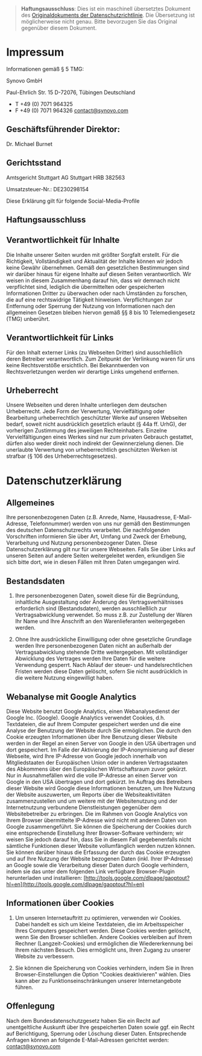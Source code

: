 > **Haftungsausschluss**: Dies ist ein maschinell übersetztes Dokument des [Originaldokuments der Datenschutzrichtlinie](/en/legal.html). Die Übersetzung ist möglicherweise nicht genau. Bitte bevorzugen Sie das Original gegenüber diesem Dokument.

# Impressum

Informationen gemäß § 5 TMG:

Synovo GmbH

Paul-Ehrlich Str. 15
D-72076, Tübingen
Deutschland

* T +49 (0) 7071 964325
* F +49 (0) 7071 964326
[contact@synovo.com](mailto:contact@synovo.com)

## Geschäftsführender Direktor: 
Dr. Michael Burnet

## Gerichtsstand
Amtsgericht Stuttgart
AG Stuttgart HRB 382563

Umsatzsteuer-Nr.: DE230298154

Diese Erklärung gilt für folgende Social-Media-Profile

## Haftungsausschluss

## Verantwortlichkeit für Inhalte

Die Inhalte unserer Seiten wurden mit größter Sorgfalt erstellt. Für die Richtigkeit, Vollständigkeit und Aktualität der Inhalte können wir jedoch keine Gewähr übernehmen. Gemäß den gesetzlichen Bestimmungen sind wir darüber hinaus für eigene Inhalte auf diesen Seiten verantwortlich. Wir weisen in diesem Zusammenhang darauf hin, dass wir demnach nicht verpflichtet sind, lediglich die übermittelten oder gespeicherten Informationen Dritter zu überwachen oder nach Umständen zu forschen, die auf eine rechtswidrige Tätigkeit hinweisen. Verpflichtungen zur Entfernung oder Sperrung der Nutzung von Informationen nach den allgemeinen Gesetzen bleiben hiervon gemäß §§ 8 bis 10 Telemediengesetz (TMG) unberührt.

## Verantwortlichkeit für Links

Für den Inhalt externer Links (zu Webseiten Dritter) sind ausschließlich deren Betreiber verantwortlich. Zum Zeitpunkt der Verlinkung waren für uns keine Rechtsverstöße ersichtlich. Bei Bekanntwerden von Rechtsverletzungen werden wir derartige Links umgehend entfernen.

## Urheberrecht

Unsere Webseiten und deren Inhalte unterliegen dem deutschen Urheberrecht. Jede Form der Verwertung, Vervielfältigung oder Bearbeitung urheberrechtlich geschützter Werke auf unseren Webseiten bedarf, soweit nicht ausdrücklich gesetzlich erlaubt (§ 44a ff. UrhG), der vorherigen Zustimmung des jeweiligen Rechteinhabers. Einzelne Vervielfältigungen eines Werkes sind nur zum privaten Gebrauch gestattet, dürfen also weder direkt noch indirekt der Gewinnerzielung dienen. Die unerlaubte Verwertung von urheberrechtlich geschützten Werken ist strafbar (§ 106 des Urheberrechtsgesetzes).

 
# Datenschutzerklärung

## Allgemeines

Ihre personenbezogenen Daten (z.B. Anrede, Name, Hausadresse, E-Mail-Adresse, Telefonnummer) werden von uns nur gemäß den Bestimmungen des deutschen Datenschutzrechts verarbeitet. Die nachfolgenden Vorschriften informieren Sie über Art, Umfang und Zweck der Erhebung, Verarbeitung und Nutzung personenbezogener Daten. Diese Datenschutzerklärung gilt nur für unsere Webseiten. Falls Sie über Links auf unseren Seiten auf andere Seiten weitergeleitet werden, erkundigen Sie sich bitte dort, wie in diesen Fällen mit Ihren Daten umgegangen wird.

## Bestandsdaten

1. Ihre personenbezogenen Daten, soweit diese für die Begründung, inhaltliche Ausgestaltung oder Änderung des Vertragsverhältnisses erforderlich sind (Bestandsdaten), werden ausschließlich zur Vertragsabwicklung verwendet. So muss z.B. zur Zustellung der Waren Ihr Name und Ihre Anschrift an den Warenlieferanten weitergegeben werden.

2. Ohne Ihre ausdrückliche Einwilligung oder ohne gesetzliche Grundlage werden Ihre personenbezogenen Daten nicht an außerhalb der Vertragsabwicklung stehende Dritte weitergegeben. Mit vollständiger Abwicklung des Vertrages werden Ihre Daten für die weitere Verwendung gesperrt. Nach Ablauf der steuer- und handelsrechtlichen Fristen werden diese Daten gelöscht, sofern Sie nicht ausdrücklich in die weitere Nutzung eingewilligt haben.

## Webanalyse mit Google Analytics

Diese Website benutzt Google Analytics, einen Webanalysedienst der Google Inc. (Google). Google Analytics verwendet Cookies, d.h. Textdateien, die auf Ihrem Computer gespeichert werden und die eine Analyse der Benutzung der Website durch Sie ermöglichen. Die durch den Cookie erzeugten Informationen über Ihre Benutzung dieser Website werden in der Regel an einen Server von Google in den USA übertragen und dort gespeichert. Im Falle der Aktivierung der IP-Anonymisierung auf dieser Webseite, wird Ihre IP-Adresse von Google jedoch innerhalb von Mitgliedstaaten der Europäischen Union oder in anderen Vertragsstaaten des Abkommens über den Europäischen Wirtschaftsraum zuvor gekürzt. Nur in Ausnahmefällen wird die volle IP-Adresse an einen Server von Google in den USA übertragen und dort gekürzt. 
Im Auftrag des Betreibers dieser Website wird Google diese Informationen benutzen, um Ihre Nutzung der Website auszuwerten, um Reports über die Websiteaktivitäten zusammenzustellen und um weitere mit der Websitenutzung und der Internetnutzung verbundene Dienstleistungen gegenüber dem Websitebetreiber zu erbringen. Die im Rahmen von Google Analytics von Ihrem Browser übermittelte IP-Adresse wird nicht mit anderen Daten von Google zusammengeführt. 
Sie können die Speicherung der Cookies durch eine entsprechende Einstellung Ihrer Browser-Software verhindern; wir weisen Sie jedoch darauf hin, dass Sie in diesem Fall gegebenenfalls nicht sämtliche Funktionen dieser Website vollumfänglich werden nutzen können. Sie können darüber hinaus die Erfassung der durch das Cookie erzeugten und auf Ihre Nutzung der Website bezogenen Daten (inkl. Ihrer IP-Adresse) an Google sowie die Verarbeitung dieser Daten durch Google verhindern, indem sie das unter dem folgenden Link verfügbare Browser-Plugin herunterladen und installieren: [http://tools.google.com/dlpage/gaoptout?hl=en](http://tools.google.com/dlpage/gaoptout?hl=en)

## Informationen über Cookies

1. Um unseren Internetauftritt zu optimieren, verwenden wir Cookies. Dabei handelt es sich um kleine Textdateien, die im Arbeitsspeicher Ihres Computers gespeichert werden. Diese Cookies werden gelöscht, wenn Sie den Browser schließen. Andere Cookies verbleiben auf Ihrem Rechner (Langzeit-Cookies) und ermöglichen die Wiedererkennung bei Ihrem nächsten Besuch. Dies ermöglicht uns, Ihren Zugang zu unserer Website zu verbessern.

2. Sie können die Speicherung von Cookies verhindern, indem Sie in Ihren Browser-Einstellungen die Option "Cookies deaktivieren" wählen. Dies kann aber zu Funktionseinschränkungen unserer Internetangebote führen.

## Offenlegung

Nach dem Bundesdatenschutzgesetz haben Sie ein Recht auf unentgeltliche Auskunft über Ihre gespeicherten Daten sowie ggf. ein Recht auf Berichtigung, Sperrung oder Löschung dieser Daten. Entsprechende Anfragen können an folgende E-Mail-Adressen gerichtet werden: contact@synovo.com


